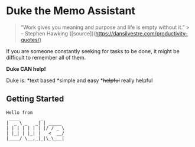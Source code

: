 # Duke the Memo Assistant
> “Work gives you meaning and purpose and life is empty without it.” > – Stephen Hawking ([source])(https://dansilvestre.com/productivity-quotes/)

If you are someone constantly seeking for tasks to be done, it might be difficult to remember all of them.

**Duke CAN help!**

Duke is:
*text based
*simple and easy
*~~helpful~~ really helpful 

## Getting Started

   ```
   Hello from
    ____        _        
   |  _ \ _   _| | _____ 
   | | | | | | | |/ / _ \
   | |_| | |_| |   <  __/
   |____/ \__,_|_|\_\___|
   ```
